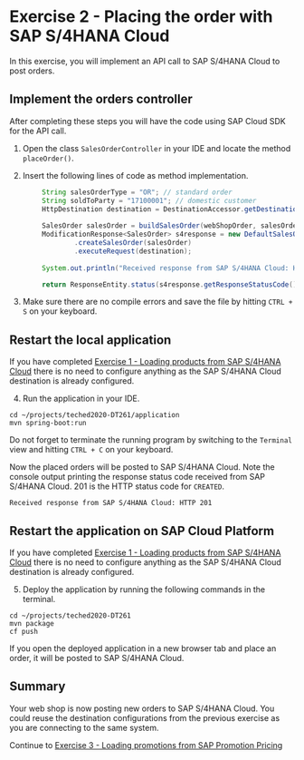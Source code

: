 # Exercise 2 - Placing the order with SAP S/4HANA Cloud

In this exercise, you will implement an API call to SAP S/4HANA Cloud to post orders.

## Implement the orders controller

After completing these steps you will have the code using SAP Cloud SDK for the API call.

1. Open the class `SalesOrderController` in your IDE and locate the method `placeOrder()`.

2.	Insert the following lines of code as method implementation.
```java
		String salesOrderType = "OR"; // standard order
		String soldToParty = "17100001"; // domestic customer
		HttpDestination destination = DestinationAccessor.getDestination("S4HANA").asHttp();
		
		SalesOrder salesOrder = buildSalesOrder(webShopOrder, salesOrderType, soldToParty);
		ModificationResponse<SalesOrder> s4response = new DefaultSalesOrderService()
				.createSalesOrder(salesOrder)
				.executeRequest(destination);
				
		System.out.println("Received response from SAP S/4HANA Cloud: HTTP " + s4response.getResponseStatusCode());

		return ResponseEntity.status(s4response.getResponseStatusCode()).build();
```

3. Make sure there are no compile errors and save the file by hitting `CTRL + S` on your keyboard.


## Restart the local application

If you have completed [Exercise 1 - Loading products from SAP S/4HANA Cloud](../ex1/) there is no need to configure anything as the SAP S/4HANA Cloud destination is already configured.

4. Run the application in your IDE.
```
cd ~/projects/teched2020-DT261/application
mvn spring-boot:run
```

Do not forget to terminate the running program by switching to the `Terminal` view and hitting `CTRL + C` on your keyboard.

Now the placed orders will be posted to SAP S/4HANA Cloud. Note the console output printing the response status code received from SAP S/4HANA Cloud. 201 is the HTTP status code for `CREATED`.
```
Received response from SAP S/4HANA Cloud: HTTP 201
```


## Restart the application on SAP Cloud Platform

If you have completed [Exercise 1 - Loading products from SAP S/4HANA Cloud](../ex1/) there is no need to configure anything as the SAP S/4HANA Cloud destination is already configured.

5. Deploy the application by running the following commands in the terminal.
```
cd ~/projects/teched2020-DT261
mvn package
cf push
```

If you open the deployed application in a new browser tab and place an order, it will be posted to SAP S/4HANA Cloud.

## Summary

Your web shop is now posting new orders to SAP S/4HANA Cloud. You could reuse the destination configurations from the previous exercise as you are connecting to the same system.

Continue to [Exercise 3 - Loading promotions from SAP Promotion Pricing](../ex3/README.md)

